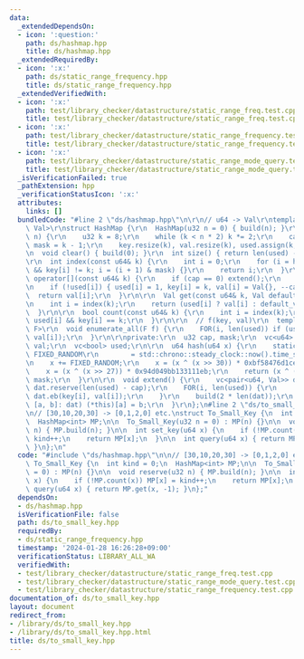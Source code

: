 ```yaml
---
data:
  _extendedDependsOn:
  - icon: ':question:'
    path: ds/hashmap.hpp
    title: ds/hashmap.hpp
  _extendedRequiredBy:
  - icon: ':x:'
    path: ds/static_range_frequency.hpp
    title: ds/static_range_frequency.hpp
  _extendedVerifiedWith:
  - icon: ':x:'
    path: test/library_checker/datastructure/static_range_freq.test.cpp
    title: test/library_checker/datastructure/static_range_freq.test.cpp
  - icon: ':x:'
    path: test/library_checker/datastructure/static_range_frequency.test.cpp
    title: test/library_checker/datastructure/static_range_frequency.test.cpp
  - icon: ':x:'
    path: test/library_checker/datastructure/static_range_mode_query.test.cpp
    title: test/library_checker/datastructure/static_range_mode_query.test.cpp
  _isVerificationFailed: true
  _pathExtension: hpp
  _verificationStatusIcon: ':x:'
  attributes:
    links: []
  bundledCode: "#line 2 \"ds/hashmap.hpp\"\n\r\n// u64 -> Val\r\ntemplate <typename\
    \ Val>\r\nstruct HashMap {\r\n  HashMap(u32 n = 0) { build(n); }\r\n  void build(u32\
    \ n) {\r\n    u32 k = 8;\r\n    while (k < n * 2) k *= 2;\r\n    cap = k / 2,\
    \ mask = k - 1;\r\n    key.resize(k), val.resize(k), used.assign(k, 0);\r\n  }\r\
    \n  void clear() { build(0); }\r\n  int size() { return len(used) - cap; }\r\n\
    \r\n  int index(const u64& k) {\r\n    int i = 0;\r\n    for (i = hash(k); used[i]\
    \ && key[i] != k; i = (i + 1) & mask) {}\r\n    return i;\r\n  }\r\n\r\n  Val&\
    \ operator[](const u64& k) {\r\n    if (cap == 0) extend();\r\n    int i = index(k);\r\
    \n    if (!used[i]) { used[i] = 1, key[i] = k, val[i] = Val{}, --cap; }\r\n  \
    \  return val[i];\r\n  }\r\n\r\n  Val get(const u64& k, Val default_value) {\r\
    \n    int i = index(k);\r\n    return (used[i] ? val[i] : default_value);\r\n\
    \  }\r\n\r\n  bool count(const u64& k) {\r\n    int i = index(k);\r\n    return\
    \ used[i] && key[i] == k;\r\n  }\r\n\r\n  // f(key, val)\r\n  template <typename\
    \ F>\r\n  void enumerate_all(F f) {\r\n    FOR(i, len(used)) if (used[i]) f(key[i],\
    \ val[i]);\r\n  }\r\n\r\nprivate:\r\n  u32 cap, mask;\r\n  vc<u64> key;\r\n  vc<Val>\
    \ val;\r\n  vc<bool> used;\r\n\r\n  u64 hash(u64 x) {\r\n    static const u64\
    \ FIXED_RANDOM\r\n        = std::chrono::steady_clock::now().time_since_epoch().count();\r\
    \n    x += FIXED_RANDOM;\r\n    x = (x ^ (x >> 30)) * 0xbf58476d1ce4e5b9;\r\n\
    \    x = (x ^ (x >> 27)) * 0x94d049bb133111eb;\r\n    return (x ^ (x >> 31)) &\
    \ mask;\r\n  }\r\n\r\n  void extend() {\r\n    vc<pair<u64, Val>> dat;\r\n   \
    \ dat.reserve(len(used) - cap);\r\n    FOR(i, len(used)) {\r\n      if (used[i])\
    \ dat.eb(key[i], val[i]);\r\n    }\r\n    build(2 * len(dat));\r\n    for (auto&\
    \ [a, b]: dat) (*this)[a] = b;\r\n  }\r\n};\n#line 2 \"ds/to_small_key.hpp\"\n\
    \n// [30,10,20,30] -> [0,1,2,0] etc.\nstruct To_Small_Key {\n  int kind = 0;\n\
    \  HashMap<int> MP;\n\n  To_Small_Key(u32 n = 0) : MP(n) {}\n\n  void reserve(u32\
    \ n) { MP.build(n); }\n\n  int set_key(u64 x) {\n    if (!MP.count(x)) MP[x] =\
    \ kind++;\n    return MP[x];\n  }\n\n  int query(u64 x) { return MP.get(x, -1);\
    \ }\n};\n"
  code: "#include \"ds/hashmap.hpp\"\n\n// [30,10,20,30] -> [0,1,2,0] etc.\nstruct\
    \ To_Small_Key {\n  int kind = 0;\n  HashMap<int> MP;\n\n  To_Small_Key(u32 n\
    \ = 0) : MP(n) {}\n\n  void reserve(u32 n) { MP.build(n); }\n\n  int set_key(u64\
    \ x) {\n    if (!MP.count(x)) MP[x] = kind++;\n    return MP[x];\n  }\n\n  int\
    \ query(u64 x) { return MP.get(x, -1); }\n};"
  dependsOn:
  - ds/hashmap.hpp
  isVerificationFile: false
  path: ds/to_small_key.hpp
  requiredBy:
  - ds/static_range_frequency.hpp
  timestamp: '2024-01-28 16:26:28+09:00'
  verificationStatus: LIBRARY_ALL_WA
  verifiedWith:
  - test/library_checker/datastructure/static_range_freq.test.cpp
  - test/library_checker/datastructure/static_range_mode_query.test.cpp
  - test/library_checker/datastructure/static_range_frequency.test.cpp
documentation_of: ds/to_small_key.hpp
layout: document
redirect_from:
- /library/ds/to_small_key.hpp
- /library/ds/to_small_key.hpp.html
title: ds/to_small_key.hpp
---
```


